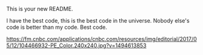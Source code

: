 This is your new README.

I have the best code, this is the best code in the universe. Nobody else's code is better than my code. Best code.

https://fm.cnbc.com/applications/cnbc.com/resources/img/editorial/2017/05/12/104466932-PE_Color.240x240.jpg?v=1494613853

